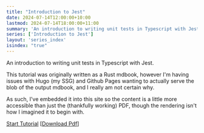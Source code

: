 ```yaml
---
title: "Introduction to Jest"
date: 2024-07-14T12:00:00+10:00
lastmod: 2024-07-14T18:00:00+11:00
summary: 'An introduction to writing unit tests in Typescript with Jest. This tutorial is written as a Rust mdbook. [[Download PDF](/jest-book/pdf/output.pdf)]'
series: ['Introduction to Jest']
layout: 'series_index'
isindex: "true"
---
```


An introduction to writing unit tests in Typescript with Jest.

This tutorial was originally written as a Rust mdbook, however I'm having issues with 
Hugo (my SSG) and Github Pages wanting to actually serve the blob of the output mdbook,
and I really am not certain why.

As such, I've embedded it into this site so the content is a little more accessible than just the
(thankfully working) PDF, though the rendering isn't how I imagined it to begin with.

[Start Tutorial](/jest-book/)
[[Download Pdf](/jest-book/pdf/output.pdf)]
